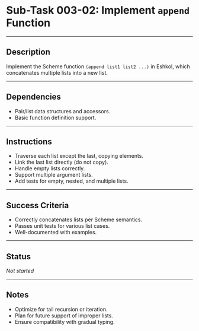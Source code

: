 # Sub-Task 003-02: Implement `append` Function

---

## Description

Implement the Scheme function `(append list1 list2 ...)` in Eshkol, which concatenates multiple lists into a new list.

---

## Dependencies

- Pair/list data structures and accessors.
- Basic function definition support.

---

## Instructions

- Traverse each list except the last, copying elements.
- Link the last list directly (do not copy).
- Handle empty lists correctly.
- Support multiple argument lists.
- Add tests for empty, nested, and multiple lists.

---

## Success Criteria

- Correctly concatenates lists per Scheme semantics.
- Passes unit tests for various list cases.
- Well-documented with examples.

---

## Status

_Not started_

---

## Notes

- Optimize for tail recursion or iteration.
- Plan for future support of improper lists.
- Ensure compatibility with gradual typing.
